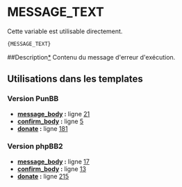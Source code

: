 # MESSAGE_TEXT


Cette variable est utilisable directement.

```html
{MESSAGE_TEXT}
```

##Description[*](https://fa-tvars.appspot.com/var/MESSAGE_TEXT)
Contenu du message d'erreur d'exécution.

## Utilisations dans les templates

### Version PunBB
* __[message_body](../tpl/var/punbb/message_body.md#readme) :__ ligne [21](../tpl/src/punbb/message_body.tpl#L21)
* __[confirm_body](../tpl/var/punbb/confirm_body.md#readme) :__ ligne [5](../tpl/src/punbb/confirm_body.tpl#L5)
* __[donate](../tpl/var/punbb/donate.md#readme) :__ ligne [181](../tpl/src/punbb/donate.tpl#L181)

### Version phpBB2
* __[message_body](../tpl/var/subsilver/message_body.md#readme) :__ ligne [17](../tpl/src/subsilver/message_body.tpl#L17)
* __[confirm_body](../tpl/var/subsilver/confirm_body.md#readme) :__ ligne [13](../tpl/src/subsilver/confirm_body.tpl#L13)
* __[donate](../tpl/var/subsilver/donate.md#readme) :__ ligne [215](../tpl/src/subsilver/donate.tpl#L215)